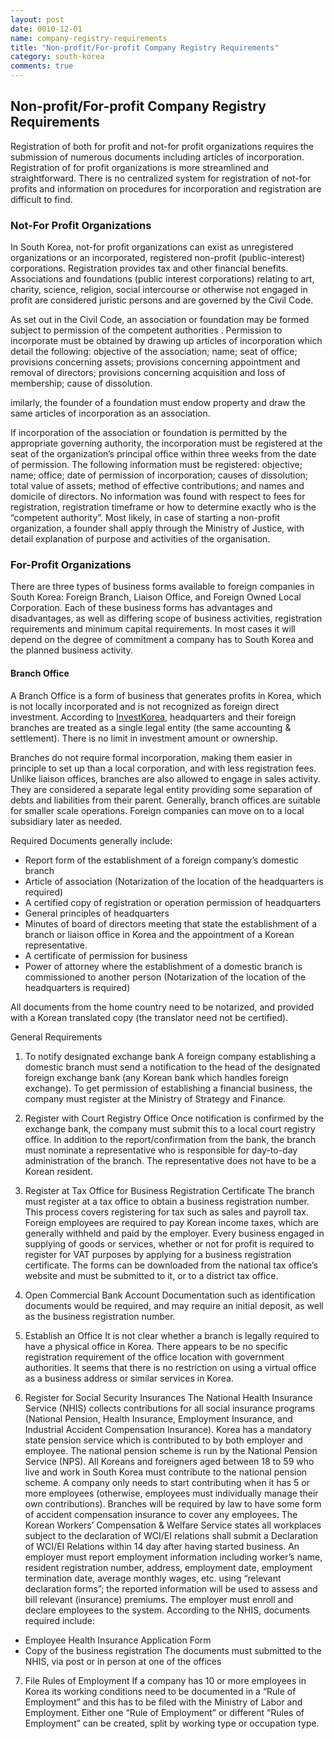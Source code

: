 ```yaml
---
layout: post
date: 0010-12-01
name: company-registry-requirements
title: "Non-profit/For-profit Company Registry Requirements"
category: south-korea
comments: true
---
```


## Non-profit/For-profit Company Registry Requirements

Registration of both for profit and not-for profit organizations requires the submission of numerous documents including articles of incorporation. Registration of for profit organizations is more streamlined and straightforward. There is no centralized system for registration of not-for profits and information on procedures for incorporation and registration are difficult to find.

### Not-For Profit Organizations 

In South Korea, not-for profit organizations can exist as unregistered organizations or an incorporated, registered non-profit (public-interest) corporations. Registration provides tax and other financial benefits. Associations and foundations (public interest corporations) relating to art, charity, science, religion, social intercourse or otherwise not engaged in profit are considered juristic persons and are governed by the Civil Code. 

As set out in the Civil Code, an association or foundation may be formed subject to permission of the competent authorities . 
Permission to incorporate must be obtained by drawing up articles of incorporation which detail the following: objective of the association; name; seat of office; provisions concerning assets; provisions concerning appointment and removal of directors; provisions concerning acquisition and loss of membership; cause of dissolution.  

imilarly, the founder of a foundation must endow property and draw the same articles of incorporation as an association. 

If incorporation of the association or foundation is permitted by the appropriate governing authority, the incorporation must be registered at the seat of the organization’s principal office within three weeks from the date of permission. The following information must be registered: objective; name; office; date of permission of incorporation; causes of dissolution; total value of assets; method of effective contributions; and names and domicile of directors. No information was found with respect to fees for registration, registration timeframe or how to determine exactly who is the “competent authority”. Most likely, in case of starting a non-profit organization, a founder shall apply through the Ministry of Justice, with detail explanation of purpose and activities of the organisation.


### For-Profit Organizations  

There are three types of business forms available to foreign companies in South Korea: Foreign Branch, Liaison Office, and Foreign Owned Local Corporation. Each of these business forms has advantages and disadvantages, as well as differing scope of business activities, registration requirements and minimum capital requirements. In most cases it will depend on the degree of commitment a company has to South Korea and the planned business activity.

#### Branch Office

A Branch Office is a form of business that generates profits in Korea, which is not locally incorporated and is not recognized as foreign direct investment. According to [InvestKorea](http://www.investkorea.org/en/foreigner/corporation.do), headquarters and their foreign branches are treated as a single legal entity (the same accounting & settlement). There is no limit in investment amount or ownership.

Branches do not require formal incorporation, making them easier in principle to set up than a local corporation, and with less registration fees. Unlike liaison offices, branches are also allowed to engage in sales activity. They are considered a separate legal entity providing some separation of debts and liabilities from their parent. Generally, branch offices are suitable for smaller scale operations.  Foreign companies can move on to a local subsidiary later as needed.

Required Documents generally include:

- Report form of the establishment of a foreign company’s domestic branch
-	Article of association (Notarization of the location of the headquarters is required)
-	A certified copy of registration or operation permission of headquarters
-	General principles of headquarters
-	Minutes of board of directors meeting that state the establishment of a branch or liaison office in Korea and the appointment of a Korean representative.
-	A certificate of permission for business
-	Power of attorney where the establishment of a domestic branch is commissioned to another person (Notarization of the location of the headquarters is required)

All documents from the home country need to be notarized, and provided with a Korean translated copy (the translator need not be certified).

General Requirements

1. To notify designated exchange bank
A foreign company establishing a domestic branch must send a notification to the head of the designated foreign exchange bank (any Korean bank which handles foreign exchange). To get permission of establishing a financial business, the company must register at the Ministry of Strategy and Finance.

2. Register with Court Registry Office
Once notification is confirmed by the exchange bank, the company must submit this to a local court registry office. In addition to the report/confirmation from the bank, the branch must nominate a representative who is responsible for day-to-day administration of the branch. The representative does not have to be a Korean resident.

3. Register at Tax Office for Business Registration Certificate
The branch must register at a tax office to obtain a business registration number. This process covers registering for tax such as sales and payroll tax. Foreign employees are required to pay Korean income taxes, which are generally withheld and paid by the employer. 
Every business engaged in supplying of goods or services, whether or not for profit is required to register for VAT purposes by applying for a business registration certificate. The forms can be downloaded from the national tax office’s website  and must be submitted to it, or to a district tax office.

4. Open Commercial Bank Account
Documentation such as identification documents would be required, and may require an initial deposit, as well as the business registration number. 

5. Establish an Office
It is not clear whether a branch is legally required to have a physical office in Korea. There appears to be no specific registration requirement of the office location with government authorities. It seems that there is no restriction on using a virtual office as a business address or similar services in Korea.

6. Register for Social Security Insurances
The National Health Insurance Service (NHIS) collects contributions for all social insurance programs (National Pension, Health Insurance, Employment Insurance, and Industrial Accident Compensation Insurance).
Korea has a mandatory state pension service which is contributed to by both employer and employee. The national pension scheme is run by the National Pension Service (NPS). All Koreans and foreigners aged between 18 to 59 who live and work in South Korea must contribute to the national pension scheme. A company only needs to start contributing when it has 5 or more employees (otherwise, employees must individually manage their own contributions). Branches will be required by law to have some form of accident compensation insurance to cover any employees. The Korean Workers’ Compensation & Welfare Service states all workplaces subject to the declaration of WCI/EI relations shall submit a Declaration of WCI/EI Relations within 14 day after having started business. An employer must report employment information including worker’s name, resident registration number, address, employment date, employment termination date, average monthly wages, etc. using “relevant declaration forms”; the reported information will be used to assess and bill relevant (insurance) premiums. The employer must enroll and declare employees to the system. According to the NHIS, documents required include:
-	Employee Health Insurance Application Form
-	Copy of the business registration
The documents must submitted to the NHIS, via post or in person at one of the offices

7. File Rules of Employment
If a company has 10 or more employees in Korea its working conditions need to be documented in a “Rule of Employment” and this has to be filed with the Ministry of Labor and Employment. Either one “Rule of Employment” or different “Rules of Employment” can be created, split by working type or occupation type.


 






